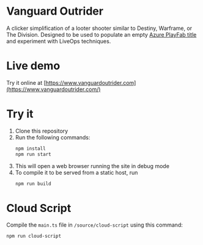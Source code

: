 # Vanguard Outrider

A clicker simplification of a looter shooter similar to Destiny, Warframe, or The Division. Designed to be used to populate an empty [Azure PlayFab title](https://playfab.com) and experiment with LiveOps techniques.

# Live demo

Try it online at [https://www.vanguardoutrider.com](https://www.vanguardoutrider.com/)

# Try it

1. Clone this repository
2. Run the following commands:
    ```bash
    npm install
    npm run start
    ```
3. This will open a web browser running the site in debug mode
4. To compile it to be served from a static host, run
    ```bash
    npm run build
    ```

# Cloud Script

Compile the `main.ts` file in `/source/cloud-script` using this command:

```bash
npm run cloud-script
```
